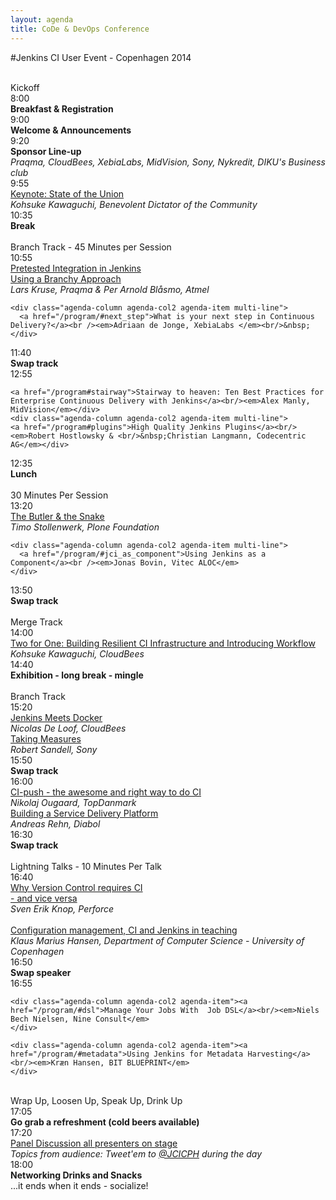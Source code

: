 ```yaml
---
layout: agenda
title: CoDe & DevOps Conference
---
```

#Jenkins CI User Event - Copenhagen 2014

<div class="container">
  <div class="agenda-row">
    <div class="agenda-column agenda-column-time">&nbsp;</div>
    <div class="agenda-column agenda-1col agenda-header-item">Kickoff</div>
  </div>

  <div class="agenda-row">
    <div class="agenda-column agenda-column-time timestamp">8:00</div>
    <div class="agenda-column agenda-1col agenda-break"><strong>Breakfast &amp; Registration</strong></div>
  </div>

  <div class="agenda-row">
    <div class="agenda-column agenda-column-time timestamp">9:00</div>
    <div class="agenda-column agenda-1col agenda-item">
      <strong>Welcome &amp; Announcements</strong><br /><em></em>
    </div>
  </div>

  <div class="agenda-row">
    <div class="agenda-column agenda-column-time timestamp">9:20</div>
    <div class="agenda-column agenda-1col agenda-item">
      <strong>Sponsor Line-up</strong><br />
      <em>Praqma, CloudBees, XebiaLabs, MidVision, Sony, Nykredit, DIKU's Business club</em>
    </div>
  </div>

  <div class="agenda-row">
    <div class="agenda-column agenda-column-time timestamp">9:55</div>
    <div class="agenda-column agenda-1col agenda-item">
      <a href="/program/#jci_state_of_union">Keynote: State of the Union</a><br />
      <em>Kohsuke Kawaguchi, Benevolent Dictator of the Community</em>
    </div>
  </div>

  <div class="agenda-row">
    <div class="agenda-column agenda-column-time timestamp">10:35</div>
    <div class="agenda-column agenda-1col agenda-break"><strong>Break</strong></div>
  </div>

  <div class="agenda-row">
    <div class="agenda-column agenda-column-time">&nbsp;</div>
    <div class="agenda-column agenda-1col agenda-header-item">Branch Track - 45 Minutes per Session</div>
  </div>

  <div class="agenda-row">
    <div class="agenda-column agenda-column-time timestamp">10:55</div>
    <div class="agenda-column agenda-col2 agenda-item multi-line">
      <a href="/program/#pretested_integration">
    Pretested Integration in Jenkins <br/>Using a Branchy Approach
      </a><br />
      <em>Lars Kruse, Praqma & Per Arnold Blåsmo, Atmel</em>
    </div>

    <div class="agenda-column agenda-col2 agenda-item multi-line">
      <a href="/program/#next_step">What is your next step in Continuous Delivery?</a><br /><em>Adriaan de Jonge, XebiaLabs </em><br/>&nbsp;
    </div>
  </div>


  <div class="agenda-row">
    <div class="agenda-column agenda-column-time timestamp">11:40</div>
    <div class="agenda-column agenda-1col agenda-break">
      <strong>Swap track</strong>
    </div>
  </div>

  <div class="agenda-row">
    <div class="agenda-column agenda-column-time timestamp">12:55</div>
    <div class="agenda-column agenda-col2 agenda-item multi-line">

    <a href="/program#stairway">Stairway to heaven: Ten Best Practices for Enterprise Continuous Delivery with Jenkins</a><br/><em>Alex Manly, MidVision</em></div>
    <div class="agenda-column agenda-col2 agenda-item multi-line">
    <a href="/program#plugins">High Quality Jenkins Plugins</a><br/><em>Robert Hostlowsky & <br/>&nbsp;Christian Langmann, Codecentric AG</em></div>
  </div>

  <div class="agenda-row">
    <div class="agenda-column agenda-column-time timestamp">12:35</div>
    <div class="agenda-column agenda-1col agenda-break"><strong>Lunch</strong></div>
  </div>

  <div class="agenda-row">
    <div class="agenda-column agenda-column-time">&nbsp;</div>
    <div class="agenda-column agenda-1col agenda-header-item">30 Minutes Per Session</div>
  </div>  

  <div class="agenda-row">
    <div class="agenda-column agenda-column-time timestamp">13:20</div>
    <div class="agenda-column agenda-col2 agenda-item multi-line">
      <a href="/program/#butler_snake">
    The Butler & the Snake
      </a><br />
      <em>Timo Stollenwerk, Plone Foundation</em>
    </div>

    <div class="agenda-column agenda-col2 agenda-item multi-line">
      <a href="/program/#jci_as_component">Using Jenkins as a Component</a><br /><em>Jonas Bovin, Vitec ALOC</em>
    </div>
  </div>

  <div class="agenda-row">
    <div class="agenda-column agenda-column-time timestamp">13:50</div>
    <div class="agenda-column agenda-1col agenda-break"><strong>Swap track</strong></div>
  </div>

  <div class="agenda-row">
    <div class="agenda-column agenda-column-time">&nbsp;</div>
    <div class="agenda-column agenda-1col agenda-header-item">Merge Track</div>
  </div>  


  <div class="agenda-row">
    <div class="agenda-column agenda-column-time timestamp">14:00</div>
    <div class="agenda-column agenda-1col agenda-item multi-line"><a href="/program/#two_for_one">Two for One: Building Resilient CI Infrastructure and Introducing Workflow</a><br /><em>Kohsuke Kawaguchi, CloudBees</em></div>
  </div>


  <div class="agenda-row">
    <div class="agenda-column agenda-column-time timestamp">14:40</div>
    <div class="agenda-column agenda-1col agenda-break"><strong>Exhibition - long break - mingle</strong></div>
  </div>

  <div class="agenda-row">
    <div class="agenda-column agenda-column-time">&nbsp;</div>
    <div class="agenda-column agenda-1col agenda-header-item">Branch Track</div>
  </div>  


  <div class="agenda-row">
    <div class="agenda-column agenda-column-time timestamp">15:20</div>
    <div class="agenda-column agenda-col2 agenda-item multi-line"><a href="/program/#docker">Jenkins Meets Docker</a><br /><em>Nicolas De Loof, CloudBees</em></div>
    <div class="agenda-column agenda-col2 agenda-item multi-line"><a href="/program/#measures">Taking Measures</a><br /><em>Robert Sandell, Sony</em></div>
  </div>

  <div class="agenda-row">
    <div class="agenda-column agenda-column-time timestamp">15:50</div>
    <div class="agenda-column agenda-1col agenda-break"><strong>Swap track</strong></div>
  </div>

  <div class="agenda-row">
    <div class="agenda-column agenda-column-time timestamp">16:00</div>
    <div class="agenda-column agenda-col2 agenda-item multi-line"><a href="/program/#rightway">CI-push - the awesome and right way to do CI</a><br/><em>Nikolaj Ougaard, TopDanmark</em></div>
    <div class="agenda-column agenda-col2 agenda-item multi-line"><a href="/program/#serviceplatform">Building a Service Delivery Platform<br /></a><em>Andreas Rehn, Diabol</em></div>
  </div>

  <div class="agenda-row">
    <div class="agenda-column agenda-column-time timestamp">16:30</div>
    <div class="agenda-column agenda-1col agenda-break"><strong>Swap track</strong></div>
  </div>

  <div class="agenda-row">
    <div class="agenda-column agenda-column-time">&nbsp;</div>
    <div class="agenda-column agenda-1col agenda-header-item">Lightning Talks - 10 Minutes Per Talk</div>
  </div>

  <div class="agenda-row">
    <div class="agenda-column agenda-column-time timestamp">16:40</div>
    <div class="agenda-column agenda-col2 agenda-item"><a href="/program/#versioncontrol">Why Version Control requires CI <br/>- and vice versa</a><br/><em>Sven Erik Knop, Perforce</em><br/>&nbsp;</div>

   <div class="agenda-column agenda-col2 agenda-item"><a href="/program/#teaching">Configuration management, CI and Jenkins in teaching</a><br/><em>Klaus Marius Hansen, Department of Computer Science - University of Copenhagen</em>
  </div>

  <div class="agenda-row">
    <div class="agenda-column agenda-column-time timestamp">16:50</div>
    <div class="agenda-column agenda-1col agenda-break"><strong>Swap speaker</strong></div>
  </div>


  </div>

  <div class="agenda-row">
    <div class="agenda-column agenda-column-time timestamp">16:55</div>

    <div class="agenda-column agenda-col2 agenda-item"><a href="/program/#dsl">Manage Your Jobs With  Job DSL</a><br/><em>Niels Bech Nielsen, Nine Consult</em>
    </div>

    <div class="agenda-column agenda-col2 agenda-item"><a href="/program/#metadata">Using Jenkins for Metadata Harvesting</a><br/><em>Kræn Hansen, BIT BLUEPRINT</em>
    </div>
  </div>

  <div class="agenda-row">
    <div class="agenda-column agenda-column-time">&nbsp;</div>
    <div class="agenda-column agenda-1col agenda-header-item">Wrap Up, Loosen Up, Speak Up, Drink Up</div>
  </div>  

  <div class="agenda-row">
    <div class="agenda-column agenda-column-time timestamp">17:05</div>
    <div class="agenda-column agenda-1col agenda-break"><strong>Go grab a refreshment (cold beers available)</strong></div>
  </div>  

  <div class="agenda-row">
    <div class="agenda-column agenda-column-time timestamp">17:20</div>
    <div class="agenda-column agenda-1col agenda-item"><a href="/program/#panel">Panel Discussion all presenters on stage</a><br/><em>Topics from audience: Tweet'em to <a href="/social/tweets.html">@JCICPH</a> during the day</em></div>
  </div>
  <div class="agenda-row">
    <div class="agenda-column agenda-column-time timestamp">18:00</div>
    <div class="agenda-column agenda-1col agenda-break"><strong>Networking Drinks and Snacks</strong><br />...it ends when it ends - socialize!</div>
  </div>
</div>
